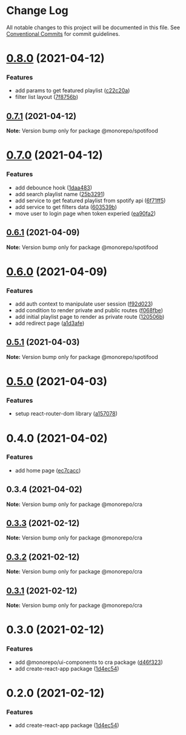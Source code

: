 # Change Log

All notable changes to this project will be documented in this file.
See [Conventional Commits](https://conventionalcommits.org) for commit guidelines.

# [0.8.0](https://github.com/emunhoz/spotifood/compare/@monorepo/spotifood@0.7.1...@monorepo/spotifood@0.8.0) (2021-04-12)


### Features

* add params to get featured playlist ([c22c20a](https://github.com/emunhoz/spotifood/commit/c22c20a92570baf63fd9510d2e65cff3504038e4))
* filter list layout ([7f8756b](https://github.com/emunhoz/spotifood/commit/7f8756bfaac70b7edcb2cc83e95c871c0a69c26d))





## [0.7.1](https://github.com/emunhoz/spotifood/compare/@monorepo/spotifood@0.7.0...@monorepo/spotifood@0.7.1) (2021-04-12)

**Note:** Version bump only for package @monorepo/spotifood





# [0.7.0](https://github.com/emunhoz/spotifood/compare/@monorepo/spotifood@0.6.1...@monorepo/spotifood@0.7.0) (2021-04-12)


### Features

* add debounce hook ([1daa483](https://github.com/emunhoz/spotifood/commit/1daa48350093c3a39684ec3ed159bb07101ca1c7))
* add search playlist name ([25b3291](https://github.com/emunhoz/spotifood/commit/25b32911366f8ed3f44018f3cd4dc27f9285bd8c))
* add service to get featured playlist from spotify api ([6f71ff5](https://github.com/emunhoz/spotifood/commit/6f71ff505df3609d7fa624883c4484ba306f03d2))
* add service to get filters data ([603539b](https://github.com/emunhoz/spotifood/commit/603539b47ddc149ba28ac3dd562e6d82e9e67222))
* move user to login page when token experied ([ea90fa2](https://github.com/emunhoz/spotifood/commit/ea90fa2e4b84de6a54b14d345953482d0f47c8b1))





## [0.6.1](https://github.com/emunhoz/spotifood/compare/@monorepo/spotifood@0.6.0...@monorepo/spotifood@0.6.1) (2021-04-09)

**Note:** Version bump only for package @monorepo/spotifood





# [0.6.0](https://github.com/emunhoz/spotifood/compare/@monorepo/spotifood@0.5.1...@monorepo/spotifood@0.6.0) (2021-04-09)


### Features

* add auth context to manipulate user session ([f92d023](https://github.com/emunhoz/spotifood/commit/f92d02353d73909cf0a04251e6e1ce29ca895da1))
* add condition to render private and public routes ([f068fbe](https://github.com/emunhoz/spotifood/commit/f068fbe66ccfafefd9c15cf18fe75821b611bbdb))
* add initial playlist page to render as private route ([120506b](https://github.com/emunhoz/spotifood/commit/120506b57f6ace841ccf05e22a61849badaf24d3))
* add redirect page ([a1d3afe](https://github.com/emunhoz/spotifood/commit/a1d3afe3fc04b23d5a166385f98301789ee79a69))





## [0.5.1](https://github.com/emunhoz/spotifood/compare/@monorepo/spotifood@0.5.0...@monorepo/spotifood@0.5.1) (2021-04-03)

**Note:** Version bump only for package @monorepo/spotifood





# [0.5.0](https://github.com/emunhoz/spotifood/compare/@monorepo/spotifood@0.4.0...@monorepo/spotifood@0.5.0) (2021-04-03)


### Features

* setup react-router-dom library ([a157078](https://github.com/emunhoz/spotifood/commit/a157078c1e24ac8bc1c4a275e47f39ae6942fb6e))





# 0.4.0 (2021-04-02)


### Features

* add home page ([ec7cacc](https://github.com/emunhoz/spotifood/commit/ec7cacce56be36e4f07adc6876d5453ee2b023d0))





## 0.3.4 (2021-04-02)

**Note:** Version bump only for package @monorepo/cra





## [0.3.3](https://github.com/emunhoz/monorepo-boilerplate/compare/@monorepo/cra@0.3.2...@monorepo/cra@0.3.3) (2021-02-12)

**Note:** Version bump only for package @monorepo/cra





## [0.3.2](https://github.com/emunhoz/monorepo-boilerplate/compare/@monorepo/cra@0.3.1...@monorepo/cra@0.3.2) (2021-02-12)

**Note:** Version bump only for package @monorepo/cra





## [0.3.1](https://github.com/emunhoz/monorepo-boilerplate/compare/@monorepo/cra@0.3.0...@monorepo/cra@0.3.1) (2021-02-12)

**Note:** Version bump only for package @monorepo/cra





# 0.3.0 (2021-02-12)


### Features

* add @monorepo/ui-components to cra package ([d46f323](https://github.com/emunhoz/monorepo-boilerplate/commit/d46f323171f34183ff1b5530014dc2f47fe6369d))
* add create-react-app package ([1d4ec54](https://github.com/emunhoz/monorepo-boilerplate/commit/1d4ec544608e5423ecfb65d1b38feafd0e33f30e))





# 0.2.0 (2021-02-12)


### Features

* add create-react-app package ([1d4ec54](https://github.com/emunhoz/monorepo-boilerplate/commit/1d4ec544608e5423ecfb65d1b38feafd0e33f30e))
